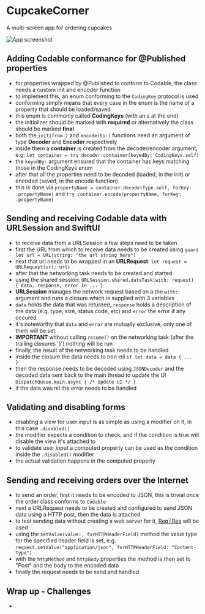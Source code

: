 # CupcakeCorner
A multi-screen app for ordering cupcakes

![App screenshot](CupcakeCorner.png)


## Adding Codable conformance for @Published properties
- for properties wrapped by @Published to conform to Codable, the class needs a custom init and encoder function
- to implement this, an enum conforming to the `CodingKey` protocol is used
- conforming simply means that every case in the enum is the name of a property that should be loaded/saved
- this enum is commonly called **CodingKeys** (with an s at the end)
- the initializer should be marked with __required__ or alternatively the class should be marked __final__
- both the `init(from:)` and `encode(to:)` functions need an argument of type **Decoder** and **Encoder** respectively
- inside them a __container__ is created from the decoder/encoder argument, e.g: `let container = try decoder.container(keyedBy: CodingKeys.self)`
- the `keyedBy:` argument ensured that the container has keys matching those in the CodingKeys enum
- after that all the properties need to be decoded (loaded, in the init) or encoded (saved, in the encode function)
- this is done via `propertyName = container.decode(Type.self, forKey: .propertyName)` and `try container.encode(propertyName, forKey: .propertyName)`

## Sending and receiving Codable data with URLSession and SwiftUI
- to receive data from a URLSession a few steps need to be taken
- first the URL from which to receive data needs to be created using `guard let url = URL(string: "the url string here")`
- next that url needs to be wrapped in an **URLRequest**: `let request = URLRequest(url: url)`
- after that the networking task needs to be created and started
- using the shared session: `URLSession.shared.dataTask(with: request) { data, response, error in ... }`
- **URLSession** manages the network request based on a the `with:` argument and runs a closure which is supplied with 3 variables
- `data` holds the data that was returned, `response` holds a description of the data (e.g. type, size, status code, etc) and `error` the error if any occured
- it's noteworthy that `data` and `error` are mutually exclusive, only one of them will be set
- **IMPORTANT** without calling `resume()` on the networking task (after the trailing closures '}') nothing will be run
- finally, the result of the networking task needs to be handled
- inside the closure the data needs to non-nil `if let data = data { ...  }`
- then the response needs to be decoded using `JSONDecoder` and the decoded data sent back to the main thread to update the UI `DispatchQueue.main.async { /* Update UI */ }`
- if the data was nil the error needs to be handled

## Validating and disabling forms
- disabling a view for user input is as simple as using a modifier on it, in this case `.disabled()`
- the modifier expects a condition to check, and if the condition is true will disable the view it's attached to
- to validate user input a computed property can be used as the condition inside the `.disabled()` modifier
- the actual validation happens in the computed property

## Sending and receiving orders over the Internet
- to send an order, first it needs to be encoded to JSON, this is trivial once the order class conforms to `Codable`
- next a URLRequest needs to be created and configured to send JSON data using a HTTP post, then the data is attached
- to test sending data without creating a web server for it, [Req | Res](https://reqres.in) will be used
- using the `setValue(value:, forHTTPHeaderField)` method the value type for the specified header field is set, e.g. `request.setValue("application/json", forHTTPHeaderField: "Content-Type")`
- with the `httpMethod` and `httpBody` properties the method is then set to "Post" and the body to the encoded data
- finally the request needs to be send and handled

## Wrap up - Challenges
- 
